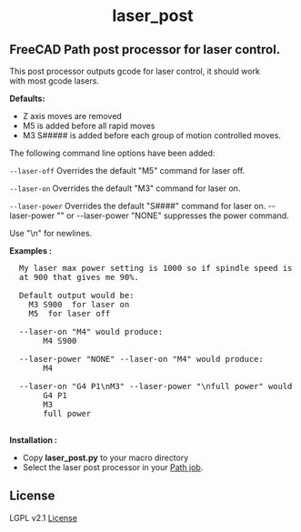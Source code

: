 <h1 align="center">laser_post</h1>

## FreeCAD Path post processor for laser control.

This post processor outputs gcode for laser control, it should work  
with most gcode lasers.

**Defaults:**  
- Z axis moves are removed  
- M5 is added before all rapid moves  
- M3 S##### is added before each group of motion controlled moves.

The following command line options have been added:

<code>--laser-off</code> Overrides the default "M5" command for laser off.

<code>--laser-on</code> Overrides the default "M3" command for laser on.

<code>--laser-power</code> Overrides the default "S####" command for laser on.
--laser-power "" or --laser-power "NONE" suppresses the power command.
  
  Use "\n" for newlines.

**Examples :**
<pre>
  My laser max power setting is 1000 so if spindle speed is set
  at 900 that gives me 90%.
  
  Default output would be:
    M3 S900  for laser on
    M5  for laser off
  
  --laser-on "M4" would produce:
       M4 S900
       
  --laser-power "NONE" --laser-on "M4" would produce:
       M4

  --laser-on "G4 P1\nM3" --laser-power "\nfull power" would produce:
       G4 P1
       M3
       full power

</pre>  

**Installation :**

* Copy **laser_post.py** to your macro directory
* Select the laser post processor in your [Path job](https://wiki.freecad.org/Path_Job).

## License
LGPL v2.1 [License](LICENSE)
